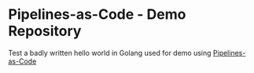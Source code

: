 # Pipelines-as-Code - Demo Repository

Test
a badly written hello world in Golang used for demo using [Pipelines-as-Code](https://pipelinesascode.com)